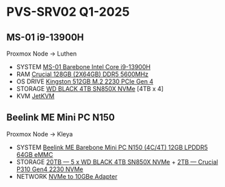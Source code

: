 # PVS-SRV02 Q1-2025


## MS-01 i9-13900H
Proxmox Node → Luthen
*   SYSTEM [MS-01 Barebone Intel Core i9-13900H](https://www.amazon.com/dp/B0CT2FPD2C)
*   RAM [Crucial 128GB (2X64GB) DDR5 5600MHz](https://www.amazon.com/dp/B0DSQMKYLN)
*   OS DRIVE [Kingston 512GB M.2 2230 PCIe Gen 4](https://www.amazon.com/dp/B0CXTQTD22)
*   STORAGE [WD BLACK 4TB SN850X NVMe](https://www.amazon.com/dp/B0B7CQ2CHH) [4TB x 4]
*   KVM [JetKVM](https://jetkvm.com/)


## Beelink ME Mini PC N150
Proxmox Node → Kleya
*   SYSTEM [Beelink ME Barebone Mini PC N150 (4C/4T) 12GB LPDDR5 64GB eMMC](https://www.amazon.com/dp/B0F7LJ4CVN)
*   STORAGE [20TB — 5 x WD BLACK 4TB SN850X NVMe](https://www.amazon.com/dp/B0B7CQ2CHH) + [2TB — Crucial P310 Gen4 2230 NVMe](https://www.amazon.com/dp/B0D61SDZD2)
*   NETWORK [NVMe to 10GBe Adapter](https://www.amazon.com/dp/B0BWSLSK78)